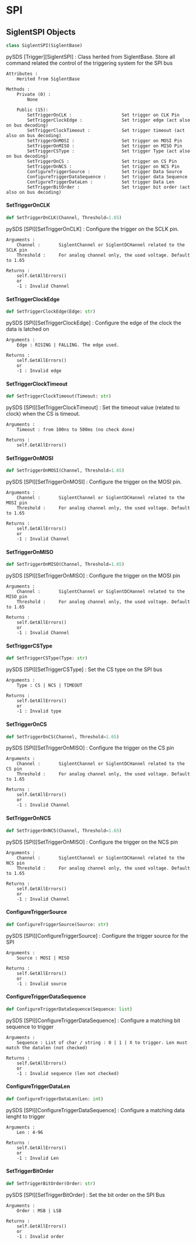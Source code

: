 <a id="SPI"></a>

# SPI

<a id="SPI.SiglentSPI"></a>

## SiglentSPI Objects

```python
class SiglentSPI(SiglentBase)
```

pySDS [Trigger][SiglentSPI] :   Class herited from SiglentBase.
                                Store all command related the control of the triggering system for the SPI bus

    Attributes :
        Herited from SiglentBase

    Methods :
        Private (0) :
            None

        Public (15):
            SetTriggerOnCLK :                   Set trigger on CLK Pin
            SetTriggerClockEdge :               Set trigger edge (act also on bus decoding)
            SetTriggerClockTimeout :            Set trigger timeout (act also on bus decoding)
            SetTriggerOnMOSI :                  Set trigger on MOSI Pin
            SetTriggerOnMISO :                  Set trigger on MISO Pin
            SetTriggerCSType :                  Set trigger Type (act also on bus decoding)
            SetTriggerOnCS :                    Set trigger on CS Pin
            SetTriggerOnNCS :                   Set trigger on NCS Pin
            ConfigureTriggerSource :            Set trigger Data Source
            ConfigureTriggerDataSequence :      Set trigger data Sequence
            ConfigureTriggerDataLen :           Set trigger Data Len
            SetTriggerBitOrder :                Set trigger bit order (act also on bus decoding)

<a id="SPI.SiglentSPI.SetTriggerOnCLK"></a>

#### SetTriggerOnCLK

```python
def SetTriggerOnCLK(Channel, Threshold=1.65)
```

pySDS [SPI][SetTriggerOnCLK] : Configure the trigger on the SCLK pin.

    Arguments :
        Channel :       SiglentChannel or SiglentDCHannel related to the SCLK pin
        Threshold :     For analog channel only, the used voltage. Default to 1.65

    Returns :
        self.GetAllErrors()
        or
        -1 : Invalid Channel

<a id="SPI.SiglentSPI.SetTriggerClockEdge"></a>

#### SetTriggerClockEdge

```python
def SetTriggerClockEdge(Edge: str)
```

pySDS [SPI][SetTriggerClockEdge] : Configure the edge of the clock the data is latched on

    Arguments :
        Edge : RISING | FALLING. The edge used.

    Returns :
        self.GetAllErrors()
        or
        -1 : Invalid edge

<a id="SPI.SiglentSPI.SetTriggerClockTimeout"></a>

#### SetTriggerClockTimeout

```python
def SetTriggerClockTimeout(Timeout: str)
```

pySDS [SPI][SetTriggerClockTimeout] : Set the timeout value (related to clock) when the CS is timeout.

    Arguments :
        Timeout : from 100ns to 500ms (no check done)

    Returns :
        self.GetAllErrors()

<a id="SPI.SiglentSPI.SetTriggerOnMOSI"></a>

#### SetTriggerOnMOSI

```python
def SetTriggerOnMOSI(Channel, Threshold=1.65)
```

pySDS [SPI][SetTriggerOnMOSI] : Configure the trigger on the MOSI pin.

    Arguments :
        Channel :       SiglentChannel or SiglentDCHannel related to the MOSI pin
        Threshold :     For analog channel only, the used voltage. Default to 1.65

    Returns :
        self.GetAllErrors()
        or
        -1 : Invalid Channel

<a id="SPI.SiglentSPI.SetTriggerOnMISO"></a>

#### SetTriggerOnMISO

```python
def SetTriggerOnMISO(Channel, Threshold=1.65)
```

pySDS [SPI][SetTriggerOnMISO] : Configure the trigger on the MOSI pin

    Arguments :
        Channel :       SiglentChannel or SiglentDCHannel related to the MISO pin
        Threshold :     For analog channel only, the used voltage. Default to 1.65

    Returns :
        self.GetAllErrors()
        or
        -1 : Invalid Channel

<a id="SPI.SiglentSPI.SetTriggerCSType"></a>

#### SetTriggerCSType

```python
def SetTriggerCSType(Type: str)
```

pySDS [SPI][SetTriggerCSType] : Set the CS type on the SPI bus

    Arguments :
        Type : CS | NCS | TIMEOUT

    Returns :
        self.GetAllErrors()
        or
        -1 : Invalid type

<a id="SPI.SiglentSPI.SetTriggerOnCS"></a>

#### SetTriggerOnCS

```python
def SetTriggerOnCS(Channel, Threshold=1.65)
```

pySDS [SPI][SetTriggerOnMISO] : Configure the trigger on the CS pin

    Arguments :
        Channel :       SiglentChannel or SiglentDCHannel related to the CS pin
        Threshold :     For analog channel only, the used voltage. Default to 1.65

    Returns :
        self.GetAllErrors()
        or
        -1 : Invalid Channel

<a id="SPI.SiglentSPI.SetTriggerOnNCS"></a>

#### SetTriggerOnNCS

```python
def SetTriggerOnNCS(Channel, Threshold=1.65)
```

pySDS [SPI][SetTriggerOnMISO] : Configure the trigger on the NCS pin

    Arguments :
        Channel :       SiglentChannel or SiglentDCHannel related to the NCS pin
        Threshold :     For analog channel only, the used voltage. Default to 1.65

    Returns :
        self.GetAllErrors()
        or
        -1 : Invalid Channel

<a id="SPI.SiglentSPI.ConfigureTriggerSource"></a>

#### ConfigureTriggerSource

```python
def ConfigureTriggerSource(Source: str)
```

pySDS [SPI][ConfigureTriggerSource] : Configure the trigger source for the SPI

    Arguments :
        Source : MOSI | MISO

    Returns :
        self.GetAllErrors()
        or
        -1 : Invalid source

<a id="SPI.SiglentSPI.ConfigureTriggerDataSequence"></a>

#### ConfigureTriggerDataSequence

```python
def ConfigureTriggerDataSequence(Sequence: list)
```

pySDS [SPI][ConfigureTriggerDataSequence] : Configure a matching bit sequence to trigger

    Arguments :
        Sequence : List of char / string : 0 | 1 | X to trigger. Len must match the datalen (not checked)

    Returns :
        self.GetAllErrors()
        or
        -1 : Invalid sequence (len not checked)

<a id="SPI.SiglentSPI.ConfigureTriggerDataLen"></a>

#### ConfigureTriggerDataLen

```python
def ConfigureTriggerDataLen(Len: int)
```

pySDS [SPI][ConfigureTriggerDataSequence] : Configure a matching data lenght to trigger

    Arguments :
        Len : 4-96

    Returns :
        self.GetAllErrors()
        or
        -1 : Invalid Len

<a id="SPI.SiglentSPI.SetTriggerBitOrder"></a>

#### SetTriggerBitOrder

```python
def SetTriggerBitOrder(Order: str)
```

pySDS [SPI][SetTriggerBitOrder] : Set the bit order on the SPI Bus

    Arguments :
        Order : MSB | LSB

    Returns :
        self.GetAllErrors()
        or
        -1 : Invalid order

